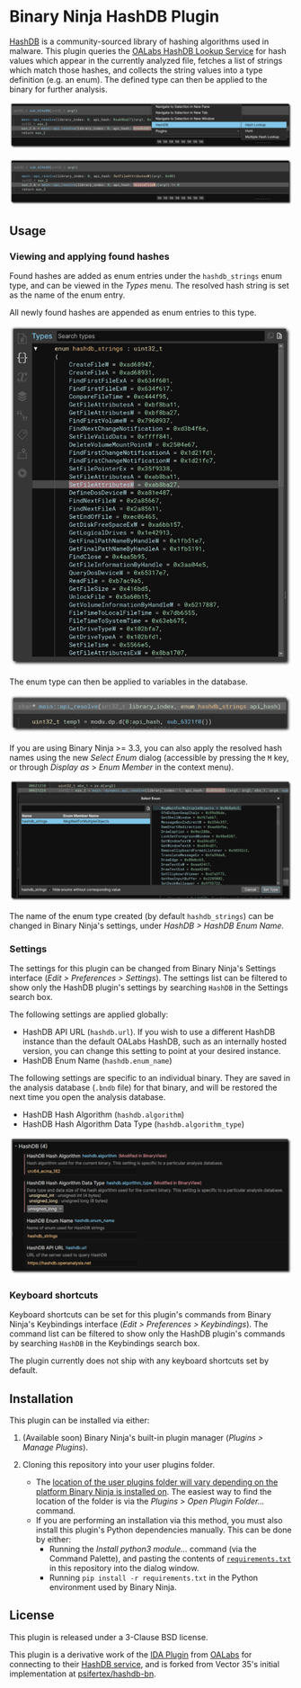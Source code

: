 # Binary Ninja HashDB Plugin

[HashDB](https://github.com/OALabs/hashdb) is a community-sourced library of hashing algorithms used in malware. This plugin queries the [OALabs HashDB Lookup Service](https://hashdb.openanalysis.net/) for hash values which appear in the currently analyzed file, fetches a list of strings which match those hashes, and collects the string values into a type definition (e.g. an enum). The defined type can then be applied to the binary for further analysis.

![](images/hashlookup-screenshot-border.png)

![](images/hashlookup-result-screenshot-border.png)

## Usage

### Viewing and applying found hashes

Found hashes are added as enum entries under the `hashdb_strings` enum type, and can be viewed in the _Types_ menu. The resolved hash string is set as the name of the enum entry.

All newly found hashes are appended as enum entries to this type.

![](images/hash-created-enum-screenshot-border.png)

The enum type can then be applied to variables in the database.

![](images/hash-created-enum-applied-function-arg-screenshot-border.png)

If you are using Binary Ninja >= 3.3, you can also apply the resolved hash names using the new _Select Enum_ dialog (accessible by pressing the `M` key, or through _Display as_ > _Enum Member_ in the context menu).

![](images/hash-enum-selection-dialog-screenshot-border.png)

The name of the enum type created (by default `hashdb_strings`) can be changed in Binary Ninja's settings, under _HashDB > HashDB Enum Name_.

### Settings

The settings for this plugin can be changed from Binary Ninja's Settings interface (_Edit > Preferences > Settings_). The settings list can be filtered to show only the HashDB plugin's settings by searching `HashDB` in the Settings search box.

The following settings are applied globally:

- HashDB API URL (`hashdb.url`). If you wish to use a different HashDB instance than the default OALabs HashDB, such as an internally hosted version, you can change this setting to point at your desired instance.
- HashDB Enum Name (`hashdb.enum_name`)

The following settings are specific to an individual binary. They are saved in the analysis database (`.bndb` file) for that binary, and will be restored the next time you open the analysis database.

- HashDB Hash Algorithm (`hashdb.algorithm`)
- HashDB Hash Algorithm Data Type (`hashdb.algorithm_type`)

![](images/settings-screenshot-border.png)

### Keyboard shortcuts

Keyboard shortcuts can be set for this plugin's commands from Binary Ninja's Keybindings interface (_Edit > Preferences > Keybindings_). The command list can be filtered to show only the HashDB plugin's commands by searching `HashDB` in the Keybindings search box.

The plugin currently does not ship with any keyboard shortcuts set by default.

## Installation

This plugin can be installed via either:

1) (Available soon) Binary Ninja's built-in plugin manager (_Plugins > Manage Plugins_).

2) Cloning this repository into your user plugins folder.
    - The [location of the user plugins folder will vary depending on the platform Binary Ninja is installed on](https://docs.binary.ninja/guide/index.html#user-folder). The easiest way to find the location of the folder is via the _Plugins > Open Plugin Folder..._ command.
    - If you are performing an installation via this method, you must also install this plugin's Python dependencies manually. This can be done by either:
        - Running the _Install python3 module..._ command (via the Command Palette), and pasting the contents of [`requirements.txt`](requirements.txt) in this repository into the dialog window.
        - Running `pip install -r requirements.txt` in the Python environment used by Binary Ninja.

## License

This plugin is released under a 3-Clause BSD license.

This plugin is a derivative work of the [IDA Plugin](https://github.com/OALabs/hashdb-ida/) from [OALabs](https://oalabs.openanalysis.net/) for connecting to their [HashDB service](https://hashdb.openanalysis.net/), and is forked from Vector 35's initial implementation at [psifertex/hashdb-bn](https://github.com/psifertex/hashdb-bn).